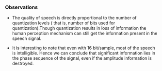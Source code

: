 ### Observations

- The quality of speech is directly proportional to the number of quantization levels ( that is, number of bits used for quantization).Though quantization results in loss of information the human perception mechanism can still get the information present in the speech signal.



- It is interesting to note that even with 16 bit/sample, most of the speech is intelligible. Hence we can conclude that significant information lies in the phase sequence of the signal, even if the amplitude information is destroyed.
